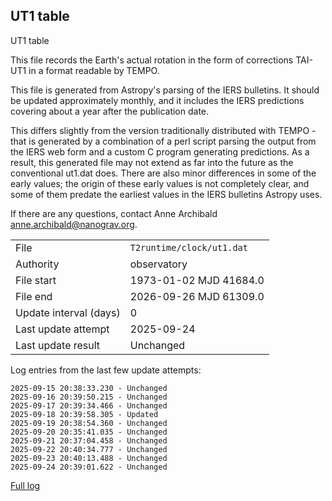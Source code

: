 
## UT1 table

UT1 table

This file records the Earth's actual rotation in the form of
corrections TAI-UT1 in a format readable by TEMPO.

This file is generated from Astropy's parsing of the IERS
bulletins. It should be updated approximately monthly, and it
includes the IERS predictions covering about a year after the
publication date.

This differs slightly from the version traditionally distributed
with TEMPO - that is generated by a combination of a perl script
parsing the output from the IERS web form and a custom C program
generating predictions. As a result, this generated file may not
extend as far into the future as the conventional ut1.dat does.
There are also minor differences in some of the early values; the
origin of these early values is not completely clear, and some of
them predate the earliest values in the IERS bulletins Astropy uses.

If there are any questions, contact Anne Archibald
<anne.archibald@nanograv.org>.

|     |     |
|:--- |:--- |
| File | `T2runtime/clock/ut1.dat` |
| Authority | observatory |
| File start | 1973-01-02 MJD 41684.0 |
| File end | 2026-09-26 MJD 61309.0 |
| Update interval (days) | 0 |
| Last update attempt | 2025-09-24 |
| Last update result | Unchanged |

Log entries from the last few update attempts:
```
2025-09-15 20:38:33.230 - Unchanged
2025-09-16 20:39:50.215 - Unchanged
2025-09-17 20:39:34.466 - Unchanged
2025-09-18 20:39:58.305 - Updated
2025-09-19 20:38:54.360 - Unchanged
2025-09-20 20:35:41.035 - Unchanged
2025-09-21 20:37:04.458 - Unchanged
2025-09-22 20:40:34.777 - Unchanged
2025-09-23 20:40:13.488 - Unchanged
2025-09-24 20:39:01.622 - Unchanged
```
[Full log](https://raw.githubusercontent.com/ipta/pulsar-clock-corrections/main/log/T2runtime/clock/ut1.dat.log)
